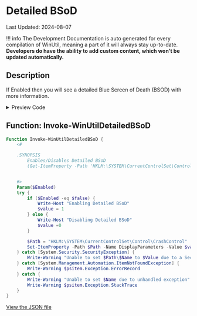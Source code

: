 # Detailed BSoD

Last Updated: 2024-08-07


!!! info
     The Development Documentation is auto generated for every compilation of WinUtil, meaning a part of it will always stay up-to-date. **Developers do have the ability to add custom content, which won't be updated automatically.**
## Description

If Enabled then you will see a detailed Blue Screen of Death (BSOD) with more information.

<!-- BEGIN CUSTOM CONTENT -->

<!-- END CUSTOM CONTENT -->

<details>
<summary>Preview Code</summary>

```json
{
  "Content": "Detailed BSoD",
  "Description": "If Enabled then you will see a detailed Blue Screen of Death (BSOD) with more information.",
  "category": "Customize Preferences",
  "panel": "2",
  "Order": "a205_",
  "Type": "Toggle",
  "link": "https://christitustech.github.io/ATATOOLS/dev/tweaks/Customize-Preferences/DetailedBSoD"
}
```

</details>

## Function: Invoke-WinUtilDetailedBSoD

```powershell
Function Invoke-WinUtilDetailedBSoD {
    <#

    .SYNOPSIS
        Enables/Disables Detailed BSoD
        (Get-ItemProperty -Path 'HKLM:\SYSTEM\CurrentControlSet\Control\CrashControl' -Name 'DisplayParameters').DisplayParameters


    #>
    Param($Enabled)
    try {
        if ($Enabled -eq $false) {
            Write-Host "Enabling Detailed BSoD"
            $value = 1
        } else {
            Write-Host "Disabling Detailed BSoD"
            $value =0
        }

        $Path = "HKLM:\SYSTEM\CurrentControlSet\Control\CrashControl"
        Set-ItemProperty -Path $Path -Name DisplayParameters -Value $value
    } catch [System.Security.SecurityException] {
        Write-Warning "Unable to set $Path\$Name to $Value due to a Security Exception"
    } catch [System.Management.Automation.ItemNotFoundException] {
        Write-Warning $psitem.Exception.ErrorRecord
    } catch {
        Write-Warning "Unable to set $Name due to unhandled exception"
        Write-Warning $psitem.Exception.StackTrace
    }
}

```


<!-- BEGIN SECOND CUSTOM CONTENT -->

<!-- END SECOND CUSTOM CONTENT -->


[View the JSON file](https://github.com/ChrisTitusTech/ATATOOLS/tree/main/config/tweaks.json)

